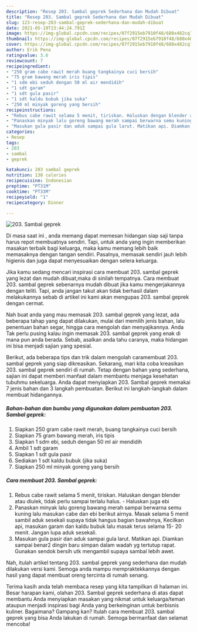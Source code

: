 ```yaml
---
description: "Resep 203. Sambal geprek Sederhana dan Mudah Dibuat"
title: "Resep 203. Sambal geprek Sederhana dan Mudah Dibuat"
slug: 123-resep-203-sambal-geprek-sederhana-dan-mudah-dibuat
date: 2021-05-19T23:44:24.791Z
image: https://img-global.cpcdn.com/recipes/07f2915eb7910f48/680x482cq70/203-sambal-geprek-foto-resep-utama.jpg
thumbnail: https://img-global.cpcdn.com/recipes/07f2915eb7910f48/680x482cq70/203-sambal-geprek-foto-resep-utama.jpg
cover: https://img-global.cpcdn.com/recipes/07f2915eb7910f48/680x482cq70/203-sambal-geprek-foto-resep-utama.jpg
author: Erik Pena
ratingvalue: 3.6
reviewcount: 7
recipeingredient:
- "250 gram cabe rawit merah buang tangkainya cuci bersih"
- "75 gram bawang merah iris tipis"
- "1 sdm ebi seduh dengan 50 ml air mendidih"
- "1 sdt garam"
- "1 sdt gula pasir"
- "1 sdt kaldu bubuk jika suka"
- "250 ml minyak goreng yang bersih"
recipeinstructions:
- "Rebus cabe rawit selama 5 menit, tiriskan. Haluskan dengan blender atau diulek, tidak perlu sampai terlalu halus. Haluskan juga ebi"
- "Panaskan minyak lalu goreng bawang merah sampai berwarna semu kuning lalu masukan cabe dan ebi berikut airnya. Masak selama 5 menit sambil aduk sesekali supaya tidak hangus bagian bawahnya, Kecilkan api, masukan garam dan kaldu bubuk lalu masak terus selama 15- 20 menit. Jangan lupa aduk sesekali."
- "Masukan gula pasir dan aduk sampai gula larut. Matikan api. Diamkan sampai benar2 dingin baru simpan dalam wadah yg tertutup rapat. Gunakan sendok bersih utk mengambil supaya sambal lebih awet."
categories:
- Resep
tags:
- 203
- sambal
- geprek

katakunci: 203 sambal geprek 
nutrition: 138 calories
recipecuisine: Indonesian
preptime: "PT31M"
cooktime: "PT33M"
recipeyield: "1"
recipecategory: Dinner

---
```



![203. Sambal geprek](https://img-global.cpcdn.com/recipes/07f2915eb7910f48/680x482cq70/203-sambal-geprek-foto-resep-utama.jpg)

Di masa  saat ini , anda memang dapat memesan hidangan siap saji tanpa harus repot membuatnya sendiri. Tapi, untuk anda yang ingin memberikan masakan terbaik bagi keluarga, maka kamu memang lebih baik memasaknya dengan tangan sendiri. Pasalnya, memasak sendiri jauh lebih higienis dan juga dapat menyesuaikan dengan selera keluarga.

Jika kamu sedang mencari inspirasi cara membuat 203. sambal geprek yang lezat dan mudah dibuat,maka di sinilah tempatnya. Cara membuat 203. sambal geprek  sebenarnya mudah dibuat jika kamu mengerjakannya dengan teliti. Tapi, anda jangan takut akan tidak berhasil dalam melakukannya 
sebab di artikel ini kami akan mengupas 203. sambal geprek dengan cermat.  



Nah buat anda yang mau memasak 203. sambal geprek yang lezat, ada beberapa tahap yang dapat dilakukan, mulai dari memilih jenis bahan, lalu penentuan bahan segar, hingga cara mengolah dan menyajikannya. Anda Tak perlu pusing kalau ingin memasak 203. sambal geprek yang enak di mana pun anda berada. Sebab, asalkan anda  tahu caranya, maka hidangan ini bisa menjadi sajian yang spesial.

Berikut, ada beberapa tips dan trik dalam mengolah caramembuat 203. sambal geprek yang siap dikreasikan. Sekarang, mari kita coba kreasikan 203. sambal geprek sendiri di rumah. Tetap dengan bahan yang sederhana, sajian ini dapat memberi manfaat dalam membantu menjaga kesehatan tubuhmu sekeluarga. Anda dapat menyiapkan 203. Sambal geprek memakai 7 jenis bahan dan 3 langkah pembuatan. Berikut ini langkah-langkah dalam membuat hidangannya.

<!--inarticleads1-->

##### Bahan-bahan dan bumbu yang digunakan dalam pembuatan 203. Sambal geprek:

1. Siapkan 250 gram cabe rawit merah, buang tangkainya cuci bersih
1. Siapkan 75 gram bawang merah, iris tipis
1. Siapkan 1 sdm ebi, seduh dengan 50 ml air mendidih
1. Ambil 1 sdt garam
1. Siapkan 1 sdt gula pasir
1. Sediakan 1 sdt kaldu bubuk (jika suka)
1. Siapkan 250 ml minyak goreng yang bersih




<!--inarticleads2-->

##### Cara membuat 203. Sambal geprek:

1. Rebus cabe rawit selama 5 menit, tiriskan. Haluskan dengan blender atau diulek, tidak perlu sampai terlalu halus. - Haluskan juga ebi
1. Panaskan minyak lalu goreng bawang merah sampai berwarna semu kuning lalu masukan cabe dan ebi berikut airnya. Masak selama 5 menit sambil aduk sesekali supaya tidak hangus bagian bawahnya, Kecilkan api, masukan garam dan kaldu bubuk lalu masak terus selama 15- 20 menit. Jangan lupa aduk sesekali.
1. Masukan gula pasir dan aduk sampai gula larut. Matikan api. Diamkan sampai benar2 dingin baru simpan dalam wadah yg tertutup rapat. Gunakan sendok bersih utk mengambil supaya sambal lebih awet.




Nah, itulah artikel tentang  203. sambal geprek  yang sederhana dan mudah dilakukan versi kami. Semoga anda mampu mempraktekkannya dengan hasil yang dapat membuat oreng tercinta di rumah senang. 

Terima kasih anda telah membaca resep yang kita tampilkan di halaman ini. Besar harapan kami, olahan  203. Sambal geprek sederhana di atas dapat membantu Anda menyiapkan masakan yang nikmat untuk keluarga/teman ataupun menjadi inspirasi bagi Anda yang berkeinginan untuk berbisnis kuliner. Bagaimana? Gampang kan? Itulah cara membuat 203. sambal geprek yang bisa Anda lakukan di rumah. Semoga bermanfaat dan selamat mencoba!

